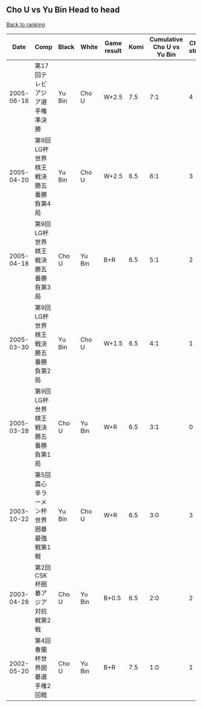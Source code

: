 ## Cho U vs Yu Bin Head to head

[Back to ranking](../../index.md)




| **Date** | **Comp** | **Black** | **White** | **Game result** | **Komi** | **Cumulative Cho U vs Yu Bin** | **Cho U streak** | **Yu Bin streak** | 
| --- | --- | --- | --- | --- | --- | --- | --- | --- |
| 2005-06-16 | 第17回テレビアジア選手権準決勝 | Yu Bin | Cho U | W+2.5 | 7.5 | 7:1 | 4 | 0 | 
| 2005-04-20 | 第9回LG杯世界棋王戦決勝五番勝負第4局 | Yu Bin | Cho U | W+2.5 | 6.5 | 6:1 | 3 | 0 | 
| 2005-04-18 | 第9回LG杯世界棋王戦決勝五番勝負第3局 | Cho U | Yu Bin | B+R | 6.5 | 5:1 | 2 | 0 | 
| 2005-03-30 | 第9回LG杯世界棋王戦決勝五番勝負第2局 | Yu Bin | Cho U | W+1.5 | 6.5 | 4:1 | 1 | 0 | 
| 2005-03-28 | 第9回LG杯世界棋王戦決勝五番勝負第1局 | Cho U | Yu Bin | W+R | 6.5 | 3:1 | 0 | 1 | 
| 2003-10-22 | 第5回農心辛ラーメン杯世界囲碁最強戦第1戦 | Yu Bin | Cho U | W+R | 6.5 | 3:0 | 3 | 0 | 
| 2003-04-28 | 第2回CSK杯囲碁アジア対抗戦第2戦 | Cho U | Yu Bin | B+0.5 | 6.5 | 2:0 | 2 | 0 | 
| 2002-05-20 | 第4回春蘭杯世界囲碁選手権2回戦 | Cho U | Yu Bin | B+R | 7.5 | 1:0 | 1 | 0 |




